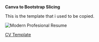 **Canva to Bootstrap Slicing**

This is the template that i used to be copied.

![Modern Profesional Resume](https://user-images.githubusercontent.com/58591531/150721774-7863eef0-0ea7-4163-abc3-bc59ea60961d.png)

[CV Template](https://www.canva.com/design/DAE1y3ad61k/_5fKwztAoXq4d6w35WLFog/edit)
